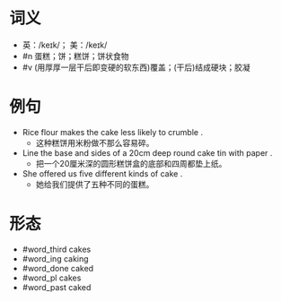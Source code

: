 # 词义
- 英：/keɪk/； 美：/keɪk/
- #n 蛋糕；饼；糕饼；饼状食物
- #v (用厚厚一层干后即变硬的软东西)覆盖；(干后)结成硬块；胶凝
# 例句
- Rice flour makes the cake less likely to crumble .
	- 这种糕饼用米粉做不那么容易碎。
- Line the base and sides of a 20cm deep round cake tin with paper .
	- 把一个20厘米深的圆形糕饼盒的底部和四周都垫上纸。
- She offered us five different kinds of cake .
	- 她给我们提供了五种不同的蛋糕。
# 形态
- #word_third cakes
- #word_ing caking
- #word_done caked
- #word_pl cakes
- #word_past caked
